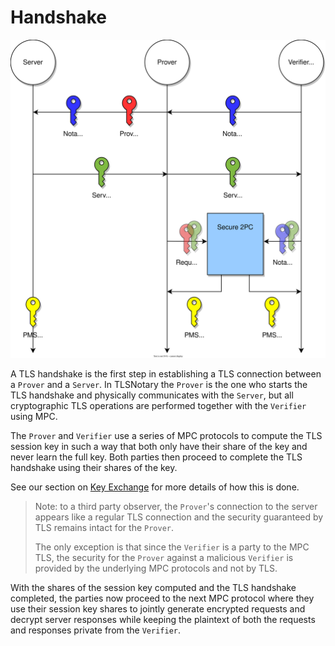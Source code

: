 # Handshake

<img src="../../diagrams/key_exchange.svg">

A TLS handshake is the first step in establishing a TLS connection between a `Prover` and a `Server`. In TLSNotary the `Prover` is the one who starts the TLS handshake and physically communicates with the `Server`, but all cryptographic TLS operations are performed together with the `Verifier` using MPC.

The `Prover` and `Verifier` use a series of MPC protocols to compute the TLS session key in such a way that both only have their share of the key and never learn the full key. Both parties then proceed to complete the TLS handshake using their shares of the key.

See our section on [Key Exchange](../../mpc/key_exchange.md) for more details of how this is done.

> Note: to a third party observer, the `Prover`'s connection to the server appears like a regular TLS connection and the security guaranteed by TLS remains intact for the `Prover`.
>
> The only exception is that since the `Verifier` is a party to the MPC TLS, the security for the `Prover` against a malicious `Verifier` is provided by the underlying MPC protocols and not by TLS.

With the shares of the session key computed and the TLS handshake completed, the parties now proceed to the next MPC protocol where they use their session key shares to jointly generate encrypted requests and decrypt server responses while keeping the plaintext of both the requests and responses private from the `Verifier`.